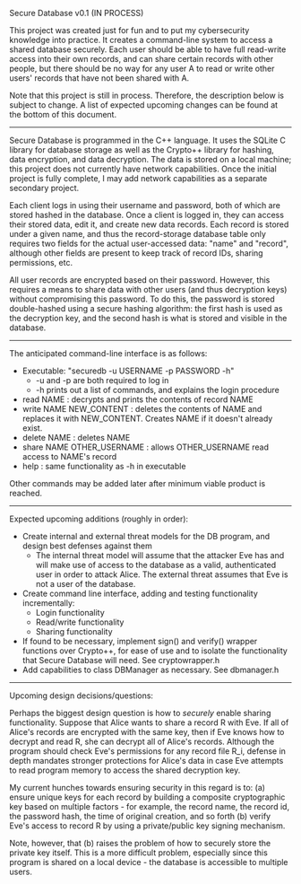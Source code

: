 Secure Database v0.1 (IN PROCESS)

This project was created just for fun and to put my cybersecurity knowledge into practice. It creates a command-line system to access a shared database securely. Each user should be able to have full read-write access into their own records, and can share certain records with other people, but there should be no way for any user A to read or write other users' records that have not been shared with A.

Note that this project is still in process. Therefore, the description below is subject to change. A list of expected upcoming changes can be found at the bottom of this document.

-------------------------------------------------------------------------

Secure Database is programmed in the C++ language. It uses the SQLite C library for database storage as well as the Crypto++ library for hashing, data encryption, and data decryption. The data is stored on a local machine; this project does not currently have network capabilities. Once the initial project is fully complete, I may add network capabilities as a separate secondary project.

Each client logs in using their username and password, both of which are stored hashed in the database. Once a client is logged in, they can access their stored data, edit it, and create new data records. Each record is stored under a given name, and thus the record-storage database table only requires two fields for the actual user-accessed data: "name" and "record", although other fields are present to keep track of record IDs, sharing permissions, etc.

All user records are encrypted based on their password. However, this requires a means to share data with other users (and thus decryption keys) without compromising this password. To do this, the password is stored double-hashed using a secure hashing algorithm: the first hash is used as the decryption key, and the second hash is what is stored and visible in the database.

-------------------------------------------------------------------------

The anticipated command-line interface is as follows:

* Executable: "securedb -u USERNAME -p PASSWORD -h"
  * -u and -p are both required to log in
  * -h prints out a list of commands, and explains the login procedure
* read NAME : decrypts and prints the contents of record NAME
* write NAME NEW_CONTENT : deletes the contents of NAME and replaces it with NEW_CONTENT. Creates NAME if it doesn't already exist.
* delete NAME : deletes NAME
* share NAME OTHER_USERNAME : allows OTHER_USERNAME read access to NAME's record
* help : same functionality as -h in executable

Other commands may be added later after minimum viable product is reached.

-------------------------------------------------------------------------

Expected upcoming additions (roughly in order):

* Create internal and external threat models for the DB program, and design best defenses against them
  * The internal threat model will assume that the attacker Eve has and will make use of access to the database as a valid, authenticated user in order to attack Alice. The external threat assumes that Eve is not a user of the database.
* Create command line interface, adding and testing functionality incrementally:
  * Login functionality
  * Read/write functionality
  * Sharing functionality
* If found to be necessary, implement sign() and verify() wrapper functions over Crypto++, for ease of use and to isolate the functionality that Secure Database will need. See cryptowrapper.h
* Add capabilities to class DBManager as necessary. See dbmanager.h

-------------------------------------------------------------------------

Upcoming design decisions/questions:

Perhaps the biggest design question is how to *securely* enable sharing functionality. Suppose that Alice wants to share a record R with Eve. If all of Alice's records are encrypted with the same key, then if Eve knows how to decrypt and read R, she can decrypt all of Alice's records. Although the program should check Eve's permissions for any record file R_i, defense in depth mandates stronger protections for Alice's data in case Eve attempts to read program memory to access the shared decryption key.

My current hunches towards ensuring security in this regard is to:
(a) ensure unique keys for each record by building a composite cryptographic key based on multiple factors - for example, the record name, the record id, the password hash, the time of original creation, and so forth
(b) verify Eve's access to record R by using a private/public key signing mechanism.

Note, however, that (b) raises the problem of how to securely store the private key itself. This is a more difficult problem, especially since this program is shared on a local device - the database is accessible to multiple users.

